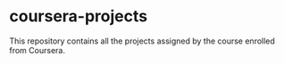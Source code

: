 # coursera-projects
This repository contains all the projects assigned by the course enrolled from Coursera.

